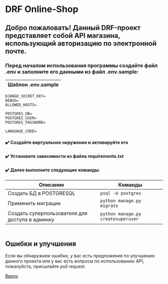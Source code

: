 <a id="toup"></a>
<h1>DRF Online-Shop</h1>
<h2>Добро пожаловать! 
Данный DRF-проект представляет собой API магазина, 
использующий авторизацию по электронной почте.</h2>
<h3>Перед началом использования программы создайте файл .env и заполните его данными из файл .env.sample:</h3>


| Шаблон .env.sample |
|--------------------|

```text 
DJANGO_SECRET_KEY=
DEBUG=
ALLOWED_HOSTS=

POSTGRES_DB=
POSTGRES_USER=
POSTGRES_PASSWORD=

LANGUAGE_CODE=
 ```

<h4>✔️ Создайте виртуальное окружение и активируйте его</h3>
<h4>✔️ Установите зависимости из файла requirements.txt </h3>

<h4>✔️ Далее выполните следующие команды: </h4>

| Описание                                        | Команды                                |
|-------------------------------------------------|----------------------------------------|
| Создать БД в POSTGRESQL                         | ```psql -U postgres```                 |
| Применить миграции                              | ```python manage.py migrate```         |
| Создать суперпользователя для доступа в админку | ```python manage.py createsuperuser``` |


 <div style="display: flex; align-items: center;">
    <div style="display: inline-block; margin: 2px;" >


</div>
  </div>

<h2>Ошибки и улучшения</h2>
Если вы обнаружили ошибки, у вас есть предложения по улучшению данного проекта 
или у вас есть вопросы по использованию API, пожалуйста, присылайте pull request.

[Вверх](#toup)

```commandline

```